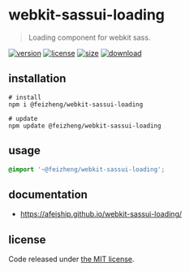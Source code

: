 # webkit-sassui-loading
> Loading component for webkit sass.

[![version][version-image]][version-url]
[![license][license-image]][license-url]
[![size][size-image]][size-url]
[![download][download-image]][download-url]

## installation
```shell
# install
npm i @feizheng/webkit-sassui-loading

# update
npm update @feizheng/webkit-sassui-loading
```

## usage
```scss
@import '~@feizheng/webkit-sassui-loading';
```

## documentation
- https://afeiship.github.io/webkit-sassui-loading/

## license
Code released under [the MIT license](https://github.com/afeiship/webkit-sassui-loading/blob/master/LICENSE.txt).

[version-image]: https://img.shields.io/npm/v/@feizheng/webkit-sassui-loading
[version-url]: https://npmjs.org/package/@feizheng/webkit-sassui-loading

[license-image]: https://img.shields.io/npm/l/@feizheng/webkit-sassui-loading
[license-url]: https://github.com/afeiship/webkit-sassui-loading/blob/master/LICENSE.txt

[size-image]: https://img.shields.io/bundlephobia/minzip/@feizheng/webkit-sassui-loading
[size-url]: https://github.com/afeiship/webkit-sassui-loading/blob/master/dist/webkit-sassui-loading.min.js

[download-image]: https://img.shields.io/npm/dm/@feizheng/webkit-sassui-loading
[download-url]: https://www.npmjs.com/package/@feizheng/webkit-sassui-loading

